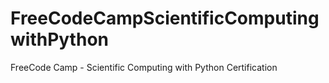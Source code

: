 # FreeCodeCampScientificComputingwithPython
FreeCode Camp - Scientific Computing with Python Certification
